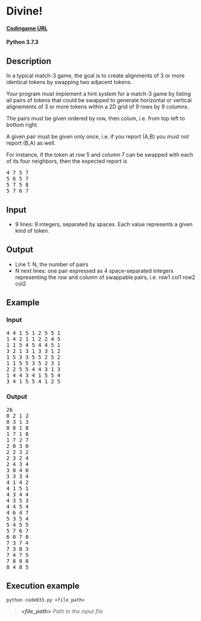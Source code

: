 # Divine!

#### [Codingame URL](https://www.codingame.com/ide/puzzle/divine!)
#### Python 3.7.3

## Description
In a typical match-3 game, the goal is to create alignments of 3 or
more identical tokens by swapping two adjacent tokens.

Your program must implement a hint system for a match-3 game by listing
all pairs of tokens that could be swapped to generate horizontal or
vertical alignements of 3 or more tokens within a 2D grid of 9 rows by
9 columns.

The pairs must be given ordered by row, then colum, i.e. from top left
to bottom right.

A given pair must be given only once, i.e. if you report (A,B) you must
not report (B,A) as well.

For instance, if the token at row 5 and column 7 can be swapped with
each of its four neighbors, then the expected report is
<pre>
4 7 5 7
5 6 5 7
5 7 5 8
5 7 6 7
</pre>

## Input
- 9 lines: 9 integers, separated by spaces. Each value represents a
given kind of token.

## Output
- Line 1: N, the number of pairs
- N next lines: one pair expressed as 4 space-separated integers
representing the row and column of swappable pairs, i.e. row1 col1 row2
col2

## Example
### Input
<pre>
4 4 1 5 1 2 5 5 1
1 4 2 1 1 2 2 4 5
1 1 5 4 5 4 4 5 1
3 2 1 3 1 3 3 1 2
1 5 3 3 5 5 2 5 2
1 1 5 5 3 5 2 3 1
2 2 5 5 4 4 3 1 3
1 4 4 3 4 1 5 5 4
3 4 1 5 5 4 1 2 5
</pre>

### Output
<pre>
26
0 2 1 2
0 3 1 3
0 8 1 8
1 7 1 8
1 7 2 7
2 0 3 0
2 2 3 2
2 3 2 4
2 4 3 4
3 0 4 0
3 3 3 4
4 1 4 2
4 1 5 1
4 3 4 4
4 3 5 3
4 4 5 4
4 6 4 7
5 3 5 4
5 4 5 5
5 7 6 7
6 0 7 0
7 3 7 4
7 3 8 3
7 4 7 5
7 8 8 8
8 4 8 5
</pre>

## Execution example
```
python code033.py <file_path>
```

> **_<file_path>_** *Path to the input file*
